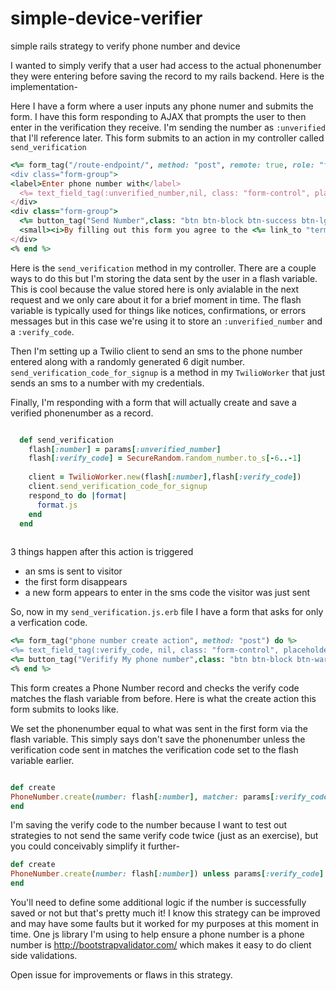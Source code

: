 simple-device-verifier
======================

simple rails strategy to verify phone number and device

I wanted to simply verify that a user had access to the actual phonenumber they were entering before saving the record to my rails backend. Here is the implementation-

Here I have a form where a user inputs any phone numer and submits the form. I have this form responding to AJAX that prompts the user to then enter in the verification they receive. I'm sending the number as `:unverified` that I'll reference later. This form submits to an action in my controller called `send_verification`

```ruby
<%= form_tag("/route-endpoint/", method: "post", remote: true, role: "form", id: "phonenumberForm") do %>
<div class="form-group">
<label>Enter phone number with</label>
  <%= text_field_tag(:unverified_number,nil, class: "form-control", placeholder: "ex: +14151234567", data: {"bv-phone-message" => true} )%>
</div>
<div class="form-group">
  <%= button_tag("Send Number",class: "btn btn-block btn-success btn-lg") %>
  <small><i>By filling out this form you agree to the <%= link_to "terms", terms_path %></i></small>
</div> 
<% end %> 
```

Here is the `send_verification` method in my controller. There are a couple ways to do this but I'm storing the data sent by the user in a flash variable. This is cool because the value stored here is only avialable in the next request and we only care about it for a brief moment in time.
The flash variable is typically used for things like notices, confirmations, or errors messages but in this case we're using it to store an `:unverified_number` and a `:verify_code`.

Then I'm setting up a Twilio client to send an sms to the phone number entered along with a randomly generated 6 digit number. `send_verification_code_for_signup` is a method in my `TwilioWorker` that just sends an sms to a number with my credentials. 

Finally, I'm responding with a form that will actually create and save a verified phonenumber as a record. 

```ruby

  def send_verification
    flash[:number] = params[:unverified_number]
    flash[:verify_code] = SecureRandom.random_number.to_s[-6..-1]
    
    client = TwilioWorker.new(flash[:number],flash[:verify_code])
    client.send_verification_code_for_signup    
    respond_to do |format|
      format.js
    end
  end
  
```
3 things happen after this action is triggered
- an sms is sent to visitor
- the first form disappears
- a new form appears to enter in the sms code the visitor was just sent


So, now in my `send_verification.js.erb` file I have a form that asks for only a verfication code. 

```ruby
<%= form_tag("phone number create action", method: "post") do %>
<%= text_field_tag(:verify_code, nil, class: "form-control", placeholder: "ex: 85666")%>
<%= button_tag("Verifify My phone number",class: "btn btn-block btn-warning btn-lg") %>
<% end %>
```

This form creates a Phone Number record and checks the verify code matches the flash variable from before. Here is what the create action this form submits to looks like. 

We set the phonenumber equal to what was sent in the first form via the flash variable. This simply says don't save the phonenumber unless the verification code sent in matches the verification code set to the flash variable earlier. 

```ruby

def create
PhoneNumber.create(number: flash[:number], matcher: params[:verify_code]) unless params[:verify_code] != flash[:verify_code]    
end

```

I'm saving the verify code to the number because I want to test out strategies to not send the same verify code twice (just as an exercise), but you could conceivably simplify it further- 

```ruby
def create
PhoneNumber.create(number: flash[:number]) unless params[:verify_code] != flash[:verify_code]    
end
```

You'll need to define some additional logic if the number is successfully saved or not but that's pretty much it! I know this strategy can be improved and may have some faults but it worked for my purposes at this moment in time. One js library I'm using to help ensure a phone number is a phone number is http://bootstrapvalidator.com/ which makes it easy to do client side validations. 

Open issue for improvements or flaws in this strategy. 
